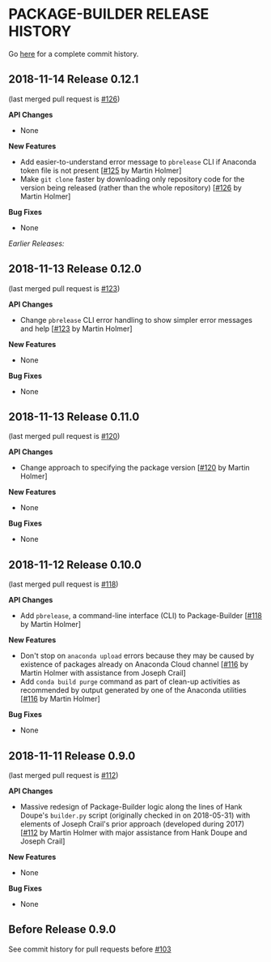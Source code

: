 PACKAGE-BUILDER RELEASE HISTORY
===============================
Go [here](https://github.com/open-source-economics/Package-Builder/pulls?q=is%3Apr+is%3Aclosed)
for a complete commit history.


2018-11-14 Release 0.12.1
-------------------------
(last merged pull request is
[#126](https://github.com/open-source-economics/Package-Builder/pull/126))

**API Changes**
- None

**New Features**
- Add easier-to-understand error message to `pbrelease` CLI if Anaconda token file is not present
  [[#125](https://github.com/open-source-economics/Package-Builder/pull/125)
  by Martin Holmer]
- Make `git clone` faster by downloading only repository code for the version being released (rather than the whole repository)
  [[#126](https://github.com/open-source-economics/Package-Builder/pull/126)
  by Martin Holmer]

**Bug Fixes**
- None


_Earlier Releases:_


2018-11-13 Release 0.12.0
-------------------------
(last merged pull request is
[#123](https://github.com/open-source-economics/Package-Builder/pull/123))

**API Changes**
- Change `pbrelease` CLI error handling to show simpler error messages and help
  [[#123](https://github.com/open-source-economics/Package-Builder/pull/123)
  by Martin Holmer]

**New Features**
- None

**Bug Fixes**
- None


2018-11-13 Release 0.11.0
-------------------------
(last merged pull request is
[#120](https://github.com/open-source-economics/Package-Builder/pull/120))

**API Changes**
- Change approach to specifying the package version
  [[#120](https://github.com/open-source-economics/Package-Builder/pull/120)
  by Martin Holmer]

**New Features**
- None

**Bug Fixes**
- None


2018-11-12 Release 0.10.0
-------------------------
(last merged pull request is
[#118](https://github.com/open-source-economics/Package-Builder/pull/118))

**API Changes**
- Add `pbrelease`, a command-line interface (CLI) to Package-Builder
  [[#118](https://github.com/open-source-economics/Package-Builder/pull/118)
  by Martin Holmer]

**New Features**
- Don't stop on `anaconda upload` errors because they may be caused by existence of packages already on Anaconda Cloud channel
  [[#116](https://github.com/open-source-economics/Package-Builder/pull/116)
  by Martin Holmer with assistance from Joseph Crail]
- Add `conda build purge` command as part of clean-up activities as recommended by output generated by one of the Anaconda utilities
  [[#116](https://github.com/open-source-economics/Package-Builder/pull/116)
  by Martin Holmer]

**Bug Fixes**
- None


2018-11-11 Release 0.9.0
------------------------
(last merged pull request is
[#112](https://github.com/open-source-economics/Package-Builder/pull/112))

**API Changes**
- Massive redesign of Package-Builder logic along the lines of Hank Doupe's
  `builder.py` script (originally checked in on 2018-05-31) with elements of
  Joseph Crail's prior approach (developed during 2017)
  [[#112](https://github.com/open-source-economics/Package-Builder/pull/112)
  by Martin Holmer with major assistance from Hank Doupe and Joseph Crail]

**New Features**
- None

**Bug Fixes**
- None


Before Release 0.9.0
--------------------
See commit history for pull requests before
[#103](https://github.com/open-source-economics/Package-Builder/pull/103)
